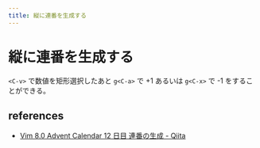 ```yaml
---
title: 縦に連番を生成する
---
```

# 縦に連番を生成する

`<C-v>` で数値を矩形選択したあと `g<C-a>` で +1 あるいは `g<C-x>` で -1 をすることができる。

## references

- [Vim 8.0 Advent Calendar 12 日目 連番の生成 - Qiita](https://qiita.com/thinca/items/bd962d8ac517d6844c8c)
